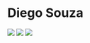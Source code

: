 # Diego Souza
<div class="container">
  <a href="README_EN.md" target="_blank"><img src="https://www.flaticon.com/br/icones-gratis/bandeira-do-reino-unido" target="_blank"></a>
  <a href="README_PT.md" target="_blank"><img src="https://www.flaticon.com/br/icones-gratis/brasil" target="_blank"></a>
  <a href="README_.md" target="_blank"><img src="https://www.flaticon.com/br/icones-gratis/botao-home" target="_blank"></a>
</div>
